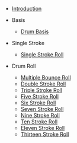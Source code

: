 * [Introduction](README.md)
* Basis
    
    - [Drum Basis](basis/drum-basis.md)
* Single Stroke
    
    - [Single Stroke Roll](single-stroke/01-single_stroke_roll.md)
* Drum Roll
    - [Multiple Bounce Roll](drum-roll/04-multiple_bounce_roll.md)
    - [Double Stroke Roll](drum-roll/05-double_stroke_roll.md)
    - [Triple Stroke Roll](drum-roll/06-triple_stroke_roll.md)
    - [Five Stroke Roll](drum-roll/07-five_stroke_roll.md)
    - [Six Stroke Roll](drum-roll/08-six_stroke_roll.md)
    - [Seven Stroke Roll](drum-roll/09-seven_stroke_roll.md)
    - [Nine Stroke Roll](drum-roll/10-nine_stroke_roll.md)
    - [Ten Stroke Roll](drum-roll/11-ten_stroke_roll.md)
    - [Eleven Stroke Roll](drum-roll/12-eleven_stroke_roll.md)
    - [Thirteen Stroke Roll](drum-roll/13-thirteen_stroke_roll.md)
